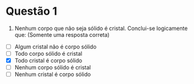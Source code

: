 # Questão 1

1.	Nenhum corpo que não seja sólido é cristal. Conclui-se logicamente que:
(Somente uma resposta correta)

- [ ] Algum cristal não é corpo sólido <br>
- [ ] Todo corpo sólido é cristal <br>
- [x] Todo cristal é corpo sólido <br>
- [ ] Nenhum corpo sólido é cristal <br>
- [ ] Nenhum cristal é corpo sólido
